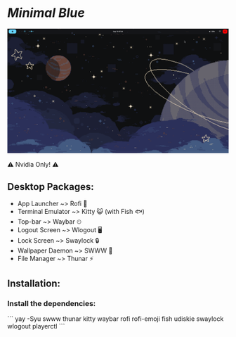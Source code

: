 <i><h1>Minimal Blue</h1></i>
<img src="https://raw.githubusercontent.com/DanielPiliutsin/hyprland-dotfiles/refs/heads/main/git/assests/ezgif.com-animated-gif-maker.gif">
<p>⚠️ Nvidia Only! ⚠️</p>
<h2>Desktop Packages:</h2>
<ul>
  <li>App Launcher ~> Rofi 🐶</li>
  <li>Terminal Emulator ~> Kitty 😺 (with Fish 🐟)</li>
  <li>Top-bar ~> Waybar ⏲</li>
  <li>Logout Screen ~> Wlogout 🖥️</li>
  <li>Lock Screen ~> Swaylock 🔒</li>
  <li>Wallpaper Daemon ~> SWWW 🌆</li>
  <li>File Manager ~> Thunar ⚡</li>
</ul>

<h2>Installation:</h2>
<h3>Install the dependencies:</h3>
```
yay -Syu swww thunar kitty waybar rofi rofi-emoji fish udiskie swaylock wlogout playerctl
```
